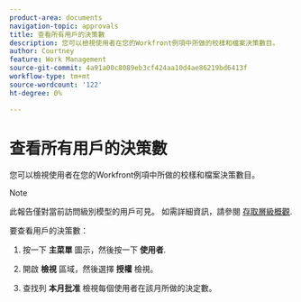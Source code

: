 ```yaml
---
product-area: documents
navigation-topic: approvals
title: 查看所有用戶的決策數
description: 您可以檢視使用者在您的Workfront例項中所做的校樣和檔案決策數目。
author: Courtney
feature: Work Management
source-git-commit: 4a91a00c8089eb3cf424aa10d4ae86219bd6413f
workflow-type: tm+mt
source-wordcount: '122'
ht-degree: 0%

---
```



# 查看所有用戶的決策數

您可以檢視使用者在您的Workfront例項中所做的校樣和檔案決策數目。

>[!NOTE]
>
>此報告僅對當前訪問級別模型的用戶可見。 如需詳細資訊，請參閱 [存取層級概觀](/help/quicksilver/administration-and-setup/add-users/how-access-levels-work/access-level-overview.md).

要查看用戶的決策數：

1. 按一下 **主菜單** 圖示，然後按一下 **使用者**.

1. 開啟 **檢視** 區域，然後選擇 **授權** 檢視。

1. 查找列 **本月批准** 檢視每個使用者在該月所做的決定數。

